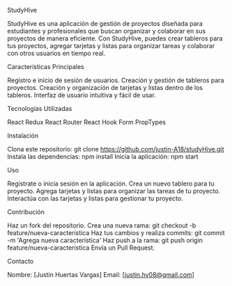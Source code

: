 StudyHive

StudyHive es una aplicación de gestión de proyectos diseñada para estudiantes y profesionales que buscan organizar y colaborar en sus proyectos de manera eficiente. Con StudyHive, puedes crear tableros para tus proyectos, agregar tarjetas y listas para organizar tareas y colaborar con otros usuarios en tiempo real.

Características Principales

  Registro e inicio de sesión de usuarios.
  Creación y gestión de tableros para proyectos.
  Creación y organización de tarjetas y listas dentro de los tableros.
  Interfaz de usuario intuitiva y fácil de usar.

Tecnologías Utilizadas

  React
  Redux
  React Router
  React Hook Form
  PropTypes

Instalación

  Clona este repositorio: git clone https://github.com/justin-A18/studyHive.git
  Instala las dependencias: npm install
  Inicia la aplicación: npm start

Uso

  Regístrate o inicia sesión en la aplicación.
  Crea un nuevo tablero para tu proyecto.
  Agrega tarjetas y listas para organizar las tareas de tu proyecto.
  Interactúa con las tarjetas y listas para gestionar tu proyecto.

Contribución

  Haz un fork del repositorio.
  Crea una nueva rama: git checkout -b feature/nueva-caracteristica
  Haz tus cambios y realiza commits: git commit -m 'Agrega nueva característica'
  Haz push a la rama: git push origin feature/nueva-caracteristica
  Envía un Pull Request.

Contacto

  Nombre: [Justin Huertas Vargas]
  Email: [justin.hv08@gmail.com]
